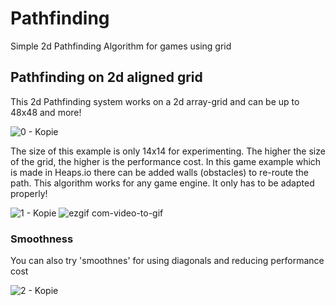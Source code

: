 # Pathfinding
Simple 2d Pathfinding Algorithm for games using grid

## Pathfinding on 2d aligned grid
This 2d Pathfinding system works on a 2d array-grid and can be up to 48x48 and more!

![0 - Kopie](https://user-images.githubusercontent.com/95177386/226725714-01143fdc-f6ca-459a-8b77-4ea7e9ffede9.JPG)

The size of this example is only 14x14 for experimenting. The higher the size of the grid, the higher is the performance cost. In this game example which is made in Heaps.io there can be added walls (obstacles) to re-route the path. This algorithm works for any game engine. It only has to be adapted properly!

![1 - Kopie](https://user-images.githubusercontent.com/95177386/226726455-944ec1b1-dbda-4a6a-b549-53fd0c315288.JPG)
![ezgif com-video-to-gif](https://user-images.githubusercontent.com/95177386/226726490-a1e42340-42ec-4e35-bd88-945c9c9c1628.gif)


### Smoothness
You can also try 'smoothnes' for using diagonals and reducing performance cost

![2 - Kopie](https://user-images.githubusercontent.com/95177386/226726479-c66105d4-7d8b-4d7c-a7af-ec84ea0b5e08.JPG)
